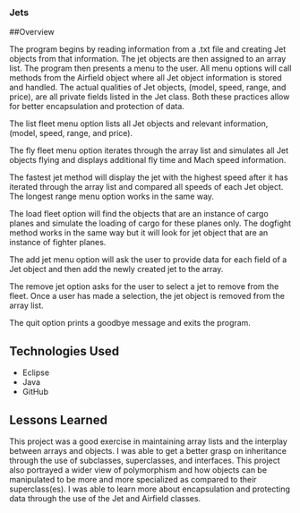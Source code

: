 ### Jets

##Overview

The program begins by reading information from a .txt file and creating Jet objects from that information. The jet objects are then assigned to an array list. The program then presents a menu to the user. All menu options will call methods from the Airfield object where all Jet object information is stored and handled. The actual qualities of Jet objects, (model, speed, range, and price), are all private fields listed in the Jet class. Both these practices allow for better encapsulation and protection of data.

The list fleet menu option lists all Jet objects and relevant information, (model, speed, range, and price).

The fly fleet menu option iterates through the array list and simulates all Jet objects flying and displays additional fly time and Mach speed information.

The fastest jet method will display the jet with the highest speed after it has iterated through the array list and compared all speeds of each Jet object. The longest range menu option works in the same way.

The load fleet option will find the objects that are an instance of cargo planes and simulate the loading of cargo for these planes only. The dogfight method works in the same way but it will look for jet object that are an instance of fighter planes.

The add jet menu option will ask the user to provide data for each field of a Jet object and then add the newly created jet to the array. 

The remove jet option asks for the user to select a jet to remove from the fleet. Once a user has made a selection, the jet object is removed from the array list.

The quit option prints a goodbye message and exits the program.

## Technologies Used

- Eclipse
- Java
- GitHub

## Lessons Learned

This project was a good exercise in maintaining array lists and the interplay between arrays and objects. I was able to get a better grasp on inheritance through the use of subclasses, superclasses, and interfaces. This project also portrayed a wider view of polymorphism and how objects can be manipulated to be more and more specialized as compared to their superclass(es). I was able to learn more about encapsulation and protecting data through the use of the Jet and Airfield classes. 